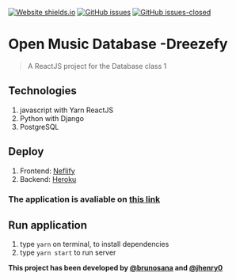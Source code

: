 [![Website shields.io](https://img.shields.io/website-up-down-green-red/http/shields.io.svg)](http://shields.io/) [![GitHub issues](https://img.shields.io/github/issues/Naereen/StrapDown.js.svg)](https://github.com/brunosana/dev-frontend-db1/issues/) [![GitHub issues-closed](https://img.shields.io/github/issues-closed/Naereen/StrapDown.js.svg)](https://github.com/brunosana/dev-frontend-db1/issues?q=is%3Aissue+is%3Aclosed)

# Open Music Database -Dreezefy

> A ReactJS project for the Database class 1

## Technologies

1. javascript with Yarn ReactJS
2. Python with Django
3. PostgreSQL

## Deploy

1. Frontend: [Neflify](https://www.netlify.com/)
2. Backend: [Heroku](https://www.heroku.com/)

### The application is avaliable on [this link](https://dreezefy.netlify.app/)

## Run application

1. type `yarn` on terminal, to install dependencies
2. type `yarn start` to run server

**This project has been developed by [@brunosana](https://github.com/brunosana) and [@jhenry0](https://github.com/jhenry0)**
